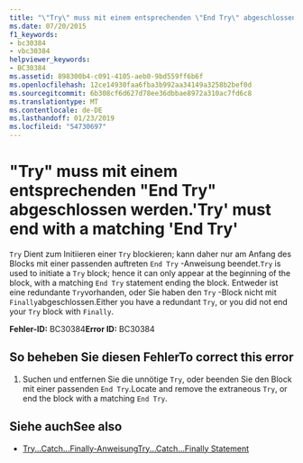 ```yaml
---
title: "\"Try\" muss mit einem entsprechenden \"End Try\" abgeschlossen werden."
ms.date: 07/20/2015
f1_keywords:
- bc30384
- vbc30384
helpviewer_keywords:
- BC30384
ms.assetid: 898300b4-c091-4105-aeb0-9bd559ff6b6f
ms.openlocfilehash: 12ce14930faa6fba3b992aa34149a3258b2bef0d
ms.sourcegitcommit: 6b308cf6d627d78ee36dbbae8972a310ac7fd6c8
ms.translationtype: MT
ms.contentlocale: de-DE
ms.lasthandoff: 01/23/2019
ms.locfileid: "54730697"
---
```

# <a name="try-must-end-with-a-matching-end-try"></a><span data-ttu-id="08e0b-102">"Try" muss mit einem entsprechenden "End Try" abgeschlossen werden.</span><span class="sxs-lookup"><span data-stu-id="08e0b-102">'Try' must end with a matching 'End Try'</span></span>
<span data-ttu-id="08e0b-103">`Try` Dient zum Initiieren einer `Try` blockieren; kann daher nur am Anfang des Blocks mit einer passenden auftreten `End Try` -Anweisung beendet.</span><span class="sxs-lookup"><span data-stu-id="08e0b-103">`Try` is used to initiate a `Try` block; hence it can only appear at the beginning of the block, with a matching `End Try` statement ending the block.</span></span> <span data-ttu-id="08e0b-104">Entweder ist eine redundante `Try`vorhanden, oder Sie haben den `Try` -Block nicht mit `Finally`abgeschlossen.</span><span class="sxs-lookup"><span data-stu-id="08e0b-104">Either you have a redundant `Try`, or you did not end your `Try` block with `Finally`.</span></span>  
  
 <span data-ttu-id="08e0b-105">**Fehler-ID:** BC30384</span><span class="sxs-lookup"><span data-stu-id="08e0b-105">**Error ID:** BC30384</span></span>  
  
## <a name="to-correct-this-error"></a><span data-ttu-id="08e0b-106">So beheben Sie diesen Fehler</span><span class="sxs-lookup"><span data-stu-id="08e0b-106">To correct this error</span></span>  
  
1.  <span data-ttu-id="08e0b-107">Suchen und entfernen Sie die unnötige `Try`, oder beenden Sie den Block mit einer passenden `End Try`.</span><span class="sxs-lookup"><span data-stu-id="08e0b-107">Locate and remove the extraneous `Try`, or end the block with a matching `End Try`.</span></span>  
  
## <a name="see-also"></a><span data-ttu-id="08e0b-108">Siehe auch</span><span class="sxs-lookup"><span data-stu-id="08e0b-108">See also</span></span>
- [<span data-ttu-id="08e0b-109">Try...Catch...Finally-Anweisung</span><span class="sxs-lookup"><span data-stu-id="08e0b-109">Try...Catch...Finally Statement</span></span>](../../visual-basic/language-reference/statements/try-catch-finally-statement.md)

